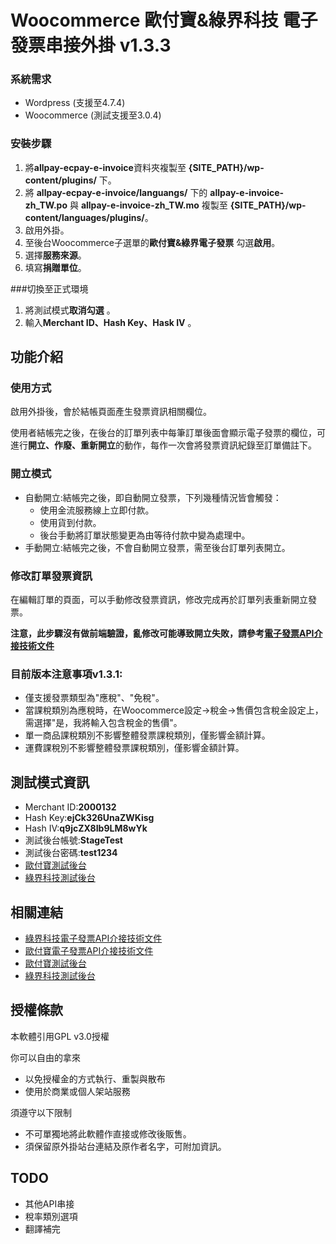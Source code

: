 # Woocommerce 歐付寶&綠界科技 電子發票串接外掛 v1.3.3

### 系統需求
- Wordpress (支援至4.7.4)
- Woocommerce (測試支援至3.0.4)

### 安裝步驟

1. 將**allpay-ecpay-e-invoice**資料夾複製至 **{SITE_PATH}/wp-content/plugins/** 下。
2. 將 **allpay-ecpay-e-invoice/languangs/** 下的 **allpay-e-invoice-zh_TW.po** 與 **allpay-e-invoice-zh_TW.mo** 複製至 **{SITE_PATH}/wp-content/languages/plugins/**。
3. 啟用外掛。
4. 至後台Woocommerce子選單的**歐付寶&綠界電子發票** 勾選**啟用**。
5. 選擇**服務來源**。
5. 填寫**捐贈單位**。

###切換至正式環境

1. 將測試模式**取消勾選** 。
2. 輸入**Merchant ID、Hash Key、Hask IV** 。

## 功能介紹

### 使用方式

啟用外掛後，會於結帳頁面產生發票資訊相關欄位。

使用者結帳完之後，在後台的訂單列表中每筆訂單後面會顯示電子發票的欄位，可進行**開立、作廢、重新開立**的動作，每作一次會將發票資訊紀錄至訂單備註下。

### 開立模式

- 自動開立:結帳完之後，即自動開立發票，下列幾種情況皆會觸發：
	- 使用金流服務線上立即付款。
	- 使用貨到付款。
	- 後台手動將訂單狀態變更為由等待付款中變為處理中。
- 手動開立:結帳完之後，不會自動開立發票，需至後台訂單列表開立。

### 修改訂單發票資訊

在編輯訂單的頁面，可以手動修改發票資訊，修改完成再於訂單列表重新開立發票。

**注意，此步驟沒有做前端驗證，亂修改可能導致開立失敗，請參考[電子發票API介接技術文件][1]**

### 目前版本注意事項v1.3.1:

- 僅支援發票類型為"應稅"、"免稅"。
- 當課稅類別為應稅時，在Woocommerce設定->稅金->售價包含稅金設定上，需選擇"是，我將輸入包含稅金的售價"。
- 單一商品課稅類別不影響整體發票課稅類別，僅影響金額計算。
- 運費課稅別不影響整體發票課稅類別，僅影響金額計算。

## 測試模式資訊

- Merchant ID:**2000132**
- Hash Key:**ejCk326UnaZWKisg**
- Hash IV:**q9jcZX8Ib9LM8wYk**
- 測試後台帳號:**StageTest**
- 測試後台密碼:**test1234**
- [歐付寶測試後台][2]
- [綠界科技測試後台][3]

## 相關連結

- [綠界科技電子發票API介接技術文件][1]
- [歐付寶電子發票API介接技術文件][1]
- [歐付寶測試後台][2]
- [綠界科技測試後台][3]

[0]: https://www.ecpay.com.tw/Service/API_Dwnld "https://www.ecpay.com.tw/Service/API_Dwnld"
[1]: https://www.allpay.com.tw/Service/API_Dwnld "https://www.allpay.com.tw/Service/API_Dwnld"
[2]: https://vendor-stage.allpay.com.tw "https://vendor-stage.allpay.com.tw"
[3]: https://vendor-stage.ecpay.com.tw "https://vendor-stage.ecpay.com.tw"

## 授權條款

本軟體引用GPL v3.0授權

你可以自由的拿來

- 以免授權金的方式執行、重製與散布
- 使用於商業或個人架站服務

須遵守以下限制

- 不可單獨地將此軟體作直接或修改後販售。
- 須保留原外掛站台連結及原作者名字，可附加資訊。

## TODO

- 其他API串接
- 稅率類別選項
- 翻譯補完

